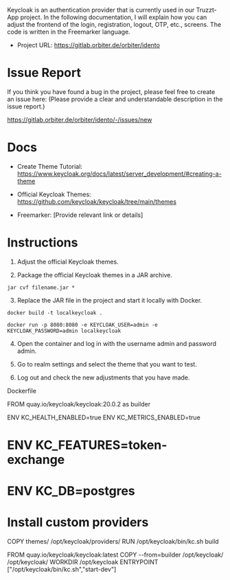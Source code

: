 Keycloak is an authentication provider that is currently used in our Truzzt-App project. In the following documentation, I will explain how you can adjust the frontend of the login, registration, logout, OTP, etc., screens. The code is written in the Freemarker language.

- Project URL: https://gitlab.orbiter.de/orbiter/idento

# Issue Report

If you think you have found a bug in the project, please feel free to create an issue here: (Please provide a clear and understandable description in the issue report.)

https://gitlab.orbiter.de/orbiter/idento/-/issues/new

# Docs

- Create Theme Tutorial: https://www.keycloak.org/docs/latest/server_development/#creating-a-theme

- Official Keycloak Themes: https://github.com/keycloak/keycloak/tree/main/themes

- Freemarker: [Provide relevant link or details]

# Instructions

1. Adjust the official Keycloak themes.

2. Package the official Keycloak themes in a JAR archive.

```jar cvf filename.jar *```

3. Replace the JAR file in the project and start it locally with Docker.

```docker build -t localkeycloak .```

```docker run -p 8080:8080 -e KEYCLOAK_USER=admin -e KEYCLOAK_PASSWORD=admin localkeycloak```

4. Open the container and log in with the username admin and password admin.

5. Go to realm settings and select the theme that you want to test.

6. Log out and check the new adjustments that you have made.

Dockerfile 

FROM quay.io/keycloak/keycloak:20.0.2 as builder

ENV KC_HEALTH_ENABLED=true
ENV KC_METRICS_ENABLED=true
# ENV KC_FEATURES=token-exchange
# ENV KC_DB=postgres
# Install custom providers
COPY themes/ /opt/keycloak/providers/
RUN /opt/keycloak/bin/kc.sh build

FROM quay.io/keycloak/keycloak:latest
COPY --from=builder /opt/keycloak/ /opt/keycloak/
WORKDIR /opt/keycloak
ENTRYPOINT ["/opt/keycloak/bin/kc.sh","start-dev"]
